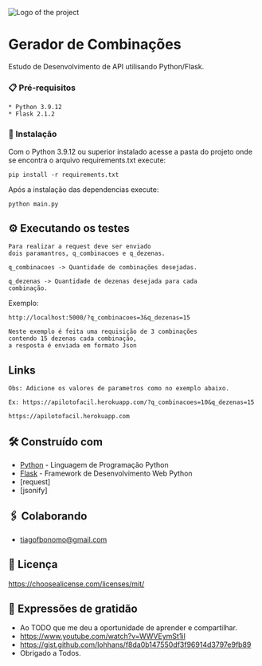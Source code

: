 ![Logo of the project]([https://logo_link](https://github.com/TiagoBonomo/Gerador_Combinacao/blob/master/readme_images/logo_projeto.png))

# Gerador de Combinações

Estudo de Desenvolvimento de API utilisando Python/Flask.

### 📋 Pré-requisitos

	* Python 3.9.12
	* Flask 2.1.2 

### 🔧 Instalação

Com o Python 3.9.12 ou superior instalado acesse a pasta do projeto onde se encontra o arquivo requirements.txt execute:
	
	pip install -r requirements.txt

Após a instalação das dependencias execute:
	
	python main.py

## ⚙️ Executando os testes

	Para realizar a request deve ser enviado 
	dois paramantros, q_combinacoes e q_dezenas.

	q_combinacoes -> Quantidade de combinações desejadas.

	q_dezenas -> Quantidade de dezenas desejada para cada 
	combinação.

Exemplo:

	http://localhost:5000/?q_combinacoes=3&q_dezenas=15

	Neste exemplo é feita uma requisição de 3 combinações 
	contendo 15 dezenas cada combinação,
	a resposta é enviada em formato Json

## Links
	Obs: Adicione os valores de parametros como no exemplo abaixo.

	Ex: https://apilotofacil.herokuapp.com/?q_combinacoes=10&q_dezenas=15 
		
	https://apilotofacil.herokuapp.com


## 🛠️ Construído com

* [Python](https://docs.python.org/3/) - Linguagem de Programação Python
* [Flask](https://flask.palletsprojects.com/en/2.1.x/) - Framework de Desenvolvimento Web Python
* [request]
* [jsonify]

## 🖇️ Colaborando

* tiagofbonomo@gmail.com

## 📄 Licença

https://choosealicense.com/licenses/mit/

## 🎁 Expressões de gratidão

* Ao TODO que me deu a oportunidade de aprender e compartilhar.
* https://www.youtube.com/watch?v=WWVEymSt1iI
* https://gist.github.com/lohhans/f8da0b147550df3f96914d3797e9fb89
* Obrigado a Todos.
